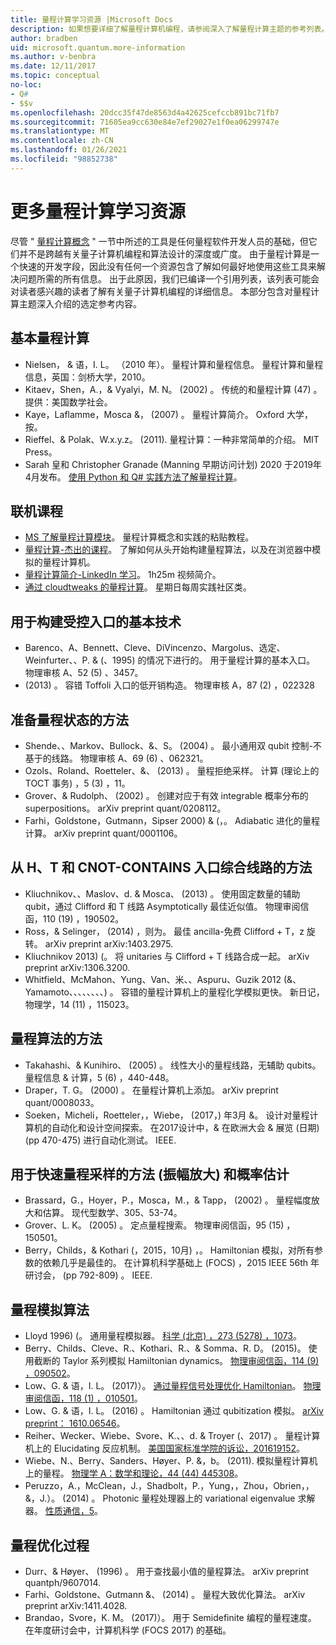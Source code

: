 ```yaml
---
title: 量程计算学习资源 |Microsoft Docs
description: 如果想要详细了解量程计算机编程，请参阅深入了解量程计算主题的参考列表。
author: bradben
uid: microsoft.quantum.more-information
ms.author: v-benbra
ms.date: 12/11/2017
ms.topic: conceptual
no-loc:
- Q#
- $$v
ms.openlocfilehash: 20dcc35f47de8563d4a42625cefccb891bc71fb7
ms.sourcegitcommit: 71605ea9cc630e84e7ef29027e1f0ea06299747e
ms.translationtype: MT
ms.contentlocale: zh-CN
ms.lasthandoff: 01/26/2021
ms.locfileid: "98852738"
---
```

# <a name="more-quantum-computing-learning-resources"></a>更多量程计算学习资源

尽管 " [量程计算概念](xref:microsoft.quantum.concepts.intro) " 一节中所述的工具是任何量程软件开发人员的基础，但它们并不是跨越有关量子计算机编程和算法设计的深度或广度。  由于量程计算是一个快速的开发字段，因此没有任何一个资源包含了解如何最好地使用这些工具来解决问题所需的所有信息。  出于此原因，我们已编译一个引用列表，该列表可能会对读者感兴趣的读者了解有关量子计算机编程的详细信息。
本部分包含对量程计算主题深入介绍的选定参考内容。

## <a name="basic-quantum-computing"></a>基本量程计算 ##

+ Nielsen， & 语，I. L。 （2010 年）。 量程计算和量程信息。 量程计算和量程信息，英国：剑桥大学，2010。
+ Kitaev，Shen，A.，& Vyalyi，M. N。  (2002) 。 传统的和量程计算 (47) 。 提供：美国数学社会。
+ Kaye，Laflamme，Mosca &， (2007) 。 量程计算简介。 Oxford 大学，按。
+ Rieffel、& Polak、W.x.y.z。 (2011). 量程计算：一种非常简单的介绍。 MIT Press。
+ Sarah 皇和 Christopher Granade (Manning 早期访问计划) 2020 于2019年4月发布。 [使用 Python 和 Q# 实践方法了解量程计算](https://www.manning.com/books/learn-quantum-computing-with-python-and-q-sharp)。

## <a name="online-courses"></a>联机课程 ##

+ [MS 了解量程计算模块](https://docs.microsoft.com/users/buildcollections2020-6557/collections/1o2iogrmn8x4r)。 量程计算概念和实践的粘贴教程。 
+ [量程计算-杰出的课程](https://brilliant.org/courses/quantum-computing/)。 了解如何从头开始构建量程算法，以及在浏览器中模拟的量程计算机。
+ [量程计算简介-LinkedIn 学习](https://www.linkedin.com/learning/introduction-to-quantum-computing)。 1h25m 视频简介。 
+ [通过 cloudtweaks 的量程计算](https://hackaday.io/project/168554-introduction-to-quantum-computing)。 星期日每周实践社区类。 

## <a name="elementary-techniques-for-building-controlled-gates"></a>用于构建受控入口的基本技术 ##

+ Barenco、A、Bennett、Cleve、DiVincenzo、Margolus、选定、Weinfurter、、P. & (、1995) 的情况下进行的。 用于量程计算的基本入口。 物理审核 A、52 (5) 、3457。
+  (2013) 。 容错 Toffoli 入口的低开销构造。 物理审核 A，87 (2) ，022328

## <a name="techniques-for-preparing-quantum-states"></a>准备量程状态的方法 ##

+ Shende、、Markov、Bullock、&、S。  (2004) 。 最小通用双 qubit 控制-不基于的线路。 物理审核 A、69 (6) 、062321。
+ Ozols、Roland、Roetteler、&、 (2013) 。 量程拒绝采样。 计算 (理论上的 TOCT 事务) ，5 (3) ，11。
+ Grover、& Rudolph、 (2002) 。 创建对应于有效 integrable 概率分布的 superpositions。 arXiv preprint quant/0208112。
+ Farhi，Goldstone，Gutmann，Sipser 2000) & (，。 Adiabatic 进化的量程计算。 arXiv preprint quant/0001106。

## <a name="approaches-for-synthesizing-circuits-out-of-h-t-and-cnot-gates"></a>从 H、T 和 CNOT-CONTAINS 入口综合线路的方法 ##

+ Kliuchnikov、、Maslov、d. & Mosca、 (2013) 。 使用固定数量的辅助 qubit，通过 Clifford 和 T 线路 Asymptotically 最佳近似值。 物理审阅信函，110 (19) ，190502。
+ Ross，& Selinger， (2014) ，则为。 最佳 ancilla-免费 Clifford + T，z 旋转。 arXiv preprint arXiv:1403.2975.
+ Kliuchnikov 2013)  (。 将 unitaries 与 Clifford + T 线路合成一起。 arXiv preprint arXiv:1306.3200.
+ Whitfield、McMahon、Yung、Van、米、、Aspuru、Guzik 2012 (&、Yamamoto、、、、、、、、) 。 容错的量程计算机上的量程化学模拟更快。 新日记，物理学，14 (11) ，115023。

## <a name="approaches-for-quantum-arithmetic"></a>量程算法的方法 ##

+ Takahashi、& Kunihiro、 (2005) 。 线性大小的量程线路，无辅助 qubits。 量程信息 & 计算，5 (6) ，440-448。
+ Draper，T. G。  (2000) 。 在量程计算机上添加。 arXiv preprint quant/0008033。
+ Soeken，Micheli，Roetteler，，Wiebe， (2017，) 年3月 &。 设计对量程计算机的自动化和设计空间探索。 在2017设计中，& 在欧洲大会 & 展览 (日期)  (pp 470-475) 进行自动化测试。 IEEE.

## <a name="methods-for-fast-quantum-sampling-amplitude-amplification-and-probability-estimation"></a>用于快速量程采样的方法 (振幅放大) 和概率估计 ##

+ Brassard，G.，Hoyer，P.，Mosca，M.，& Tapp， (2002) 。 量程幅度放大和估算。 现代型数学、305、53-74。
+ Grover、L. K。  (2005) 。 定点量程搜索。 物理审阅信函，95 (15) ，150501。
+ Berry，Childs，& Kothari (，2015，10月) ，。 Hamiltonian 模拟，对所有参数的依赖几乎是最佳的。 在计算机科学基础上 (FOCS) ，2015 IEEE 56th 年研讨会， (pp 792-809) 。 IEEE.

## <a name="algorithms-for-quantum-simulation"></a>量程模拟算法 ##

+ Lloyd 1996)  (。 通用量程模拟器。 [科学 (北京) ，273 (5278) ，1073](http://doi.org/10.1126/science.273.5278.1073)。
+ Berry、Childs、Cleve、R.、Kothari、R.、& Somma、R. D。 (2015)。 使用截断的 Taylor 系列模拟 Hamiltonian dynamics。 [物理审阅信函，114 (9) ，090502](http://doi.org/10.1103/PhysRevLett.114.090502)。
+ Low、G. & 语，I. L。 (2017)）。 [通过量程信号处理优化 Hamiltonian](https://arxiv.org/abs/1606.02685)。 [物理审阅信函，118 (1) ，010501](http://doi.org/10.1103/PhysRevLett.118.010501)。
+ Low、G. & 语，I. L。  (2016) 。 Hamiltonian 通过 qubitization 模拟。 [arXiv preprint： 1610.06546](https://arxiv.org/abs/1610.06546)。
+ Reiher、Wecker、Wiebe、Svore、K.、、d. & Troyer (、2017) 。 量程计算机上的 Elucidating 反应机制。 [美国国家标准学院的诉讼，201619152](http://doi.org/10.1073/pnas.1619152114)。
+ Wiebe、N.、Berry、Sanders、Høyer、P. &，b。 (2011). 模拟量程计算机上的量程。 [物理学 A：数学和理论，44 (44) 445308](http://doi.org/10.1088/1751-8113/44/44/445308)。
+ Peruzzo，A.，McClean，J.，Shadbolt，P.，Yung，，Zhou，Obrien，，&，J.）。  (2014) 。 Photonic 量程处理器上的 variational eigenvalue 求解器。 [性质通信，5](http://doi.org/10.1038/ncomms5213)。

## <a name="procedures-for-quantum-optimization"></a>量程优化过程 ##

+ Durr、& Høyer、 (1996) 。 用于查找最小值的量程算法。 arXiv preprint quantph/9607014.
+ Farhi、Goldstone、Gutmann &、 (2014) 。 量程大致优化算法。 arXiv preprint arXiv:1411.4028.
+ Brandao，Svore，K. M。 (2017)）。 用于 Semidefinite 编程的量程速度。 在年度研讨会中，计算机科学 (FOCS 2017) 的基础。
